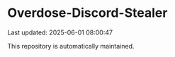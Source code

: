 # Overdose-Discord-Stealer

Last updated: 2025-06-01 08:00:47

This repository is automatically maintained.
